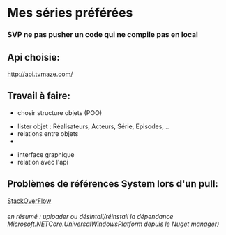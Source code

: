 # Mes séries préférées

### SVP ne pas pusher un code qui ne compile pas en local

## Api choisie:
http://api.tvmaze.com/

## Travail à faire:
- chosir structure objets (POO)
* lister objet : Réalisateurs, Acteurs, Série, Episodes, ..
* relations entre objets
* 
- interface graphique
- relation avec l'api

## Problèmes de références System lors d'un pull:
[StackOverFlow](https://stackoverflow.com/questions/32607616/visual-studio-2015-c-sharp-windows-universal-app-missing-assembly-reference/32607617#32607617)
###### en résumé : uploader ou désintall/réinstall la dépendance Microsoft.NETCore.UniversalWindowsPlatform depuis le Nuget manager)